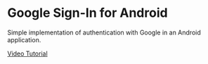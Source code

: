 # Google Sign-In for Android

Simple implementation of authentication with Google in an Android application.

[Video Tutorial](https://alvarez.tech/videos/android/login-con-google/)
